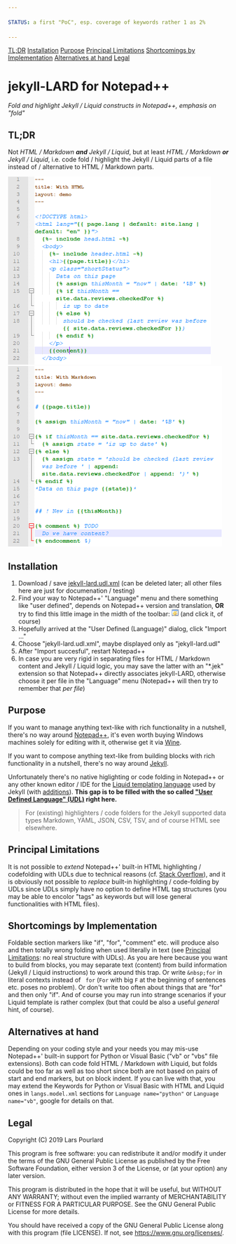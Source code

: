 ```yaml
---

STATUS: a first "PoC", esp. coverage of keywords rather 1 as 2%

---
```


[//]: # (* TOC{:toc})
<a href="#tldr">TL;DR</a>
<a href="#installation">Installation</a>
<a href="#purpose">Purpose</a>
<a href="#principal-limitations">Principal Limitations</a>
<a href="#shortcomings-by-implementation">Shortcomings by Implementation</a>
<a href="#alternatives-at-hand">Alternatives at hand</a>
<a href="#legal">Legal</a>


# jekyll-LARD for Notepad++

*Fold and highlight Jekyll / Liquid constructs in Notepad++, emphasis on "fold"*


## TL;DR

Not *HTML / Markdown **and** Jekyll / Liquid*, but at least *HTML / Markdown **or** Jekyll / Liquid*, i.e. code fold / highlight the Jekyll / Liquid parts of a file instead of / alternative to HTML / Markdown parts.

![Example with HTML](demo/example.html.png "Example with HTML")
![Example with Markdown](demo/example.md.png "Example with Markdown")


## Installation

1. Download / save [jekyll-lard.udl.xml](https://raw.githubusercontent.com/larspourlard/jekyll-lard-notepad-plus-plus/master/jekyll-lard.udl.xml) (can be deleted later; all other files here are just for documenation / testing)
2. Find your way to Notepad++' "Language" menu and there something like "user defined", depends on Notepad++ version and translation, **OR** try to find this little image in the midth of the toolbar: ![Notepad++ toolbar icon for UDLs](toolbar-icon-udl.png "Notepad++ toolbar icon for UDLs") (and click it, of course)
3. Hopefully arrived at the "User Defined (Language)" dialog, click "Import ..."
4. Choose "jekyll-lard.udl.xml", maybe displayed only as "jekyll-lard.udl"
5. After "Import succesful", restart Notepad++
6. In case you are very rigid in separating files for HTML / Markdown content and Jekyll / Liquid logic, you may save the latter with an "*.jek" extension so that Notepad++ directly associates jekyll-LARD, otherwise choose it per file in the "Language" menu (Notepad++ will then try to remember that *per file*)


## Purpose

If you want to manage anything text-like with rich functionality in a nutshell, there's no way around [Notepad++](https://notepad-plus-plus.org/), it's even worth buying Windows machines solely for editing with it, otherwise get it via [Wine](https://www.winehq.org/).

If you want to compose anything text-like from building blocks with rich functionality in a nutshell, there's no way around [Jekyll](https://jekyllrb.com/).

Unfortunately there's no native higlighting or code folding in Notepad++ or any other known editor / IDE for the [Liquid templating language](https://github.com/Shopify/liquid/wiki/Liquid-for-Designers) used by Jekyll (with [additions](https://jekyllrb.com/docs/liquid/)). **This gap is to be filled with the so called ["User Defined Language" (UDL)](https://ivan-radic.github.io/udl-documentation/) right here.**

> For (existing) highlighters / code folders for the Jekyll supported data types Markdown, YAML, JSON, CSV, TSV, and of course HTML see elsewhere.


## Principal Limitations

It is not possible to *extend* Notepad++' built-in HTML highlighting / codefolding with UDLs due to technical reasons (cf. [Stack Overflow](https://stackoverflow.com/questions/8575865)), and it is obviously not possible to *replace* built-in highlighting / code-folding by UDLs since UDLs simply have no option to define HTML tag structures (you may be able to encolor "tags" as keywords but will lose general functionalities with HTML files).


## Shortcomings by Implementation

Foldable section markers like "if", "for", "comment" etc. will produce also and then totally wrong folding when used literally in text (see [Principal Limitations](#prinicipal-limitations): no real structure with UDLs). As you are here because you want to build from blocks, you may separate text (content) from build information (Jekyll / Liquid instructions) to work around this trap. Or write `&nbsp;for` in literal contexts instead of ` for` (`For` with big `F` at the beginning of sentences etc. poses no problem). Or don't write too often about things that are "for" and then only "if". And of course you may run into strange scenarios if your Liquid template is rather complex (but that could be also a useful *general* hint, of course).


## Alternatives at hand

Depending on your coding style and your needs you may mis-use Notepad++' built-in support for Python or Visual Basic ("vb" or "vbs" file extensions). Both can code fold HTML / Markdown *with* Liquid, but folds could be too far as well as too short since both are not based on pairs of start and end markers, but on block indent. If you can live with that, you may extend the Keywords for Python or Visual Basic with HTML and Liquid ones in `langs.model.xml` sections for `Language name="python"` or  `Language name="vb"`, google for details on that.


## Legal

Copyright (C) 2019  Lars Pourlard

This program is free software: you can redistribute it and/or modify it under the terms of the GNU General Public License as published by the Free Software Foundation, either version 3 of the License, or (at your option) any later version.

This program is distributed in the hope that it will be useful, but WITHOUT ANY WARRANTY; without even the implied warranty of MERCHANTABILITY or FITNESS FOR A PARTICULAR PURPOSE.  See the GNU General Public License for more details.

You should have received a copy of the GNU General Public License along with this program (file LICENSE).  If not, see https://www.gnu.org/licenses/.
